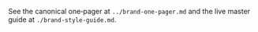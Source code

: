 <!--══════════════════════════════════════════════════
  ╔══════════════════════════════════════════════════════╗
  ║  ░  MIND::TYPE BRAND ONE-PAGER  ░░░░░░░░░░░░░░░░░░  ║
  ║                                                      ║
  ║  Concise essence of the brand; see master for more.  ║
  ║                                                      ║
  ║                                                      ║
  ║                                                      ║
  ║                                                      ║
  ╚══════════════════════════════════════════════════════╝
    • WHAT ▸ Quick summary for stakeholders
    • WHY  ▸ Fast onboarding to identity
    • HOW  ▸ Link to detailed specs
-->

See the canonical one‑pager at `../brand-one-pager.md` and the live master
guide at `./brand-style-guide.md`.
